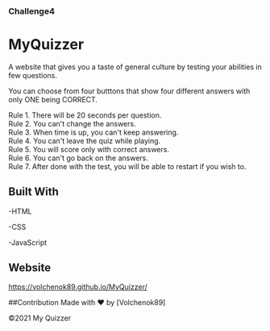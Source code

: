 
### Challenge4

# MyQuizzer

A website that gives you a taste of general culture by testing your abilities in few questions.

You can choose from four butttons that show four different answers with only ONE being CORRECT.

Rule 1. There will be 20 seconds per question.<br>
Rule 2. You can't change the answers.<br>
Rule 3. When time is up, you can't keep answering.<br>
Rule 4. You can't leave the quiz while playing.<br>
Rule 5. You will score only with correct answers.<br>
Rule 6. You can't go back on the answers.<br>
Rule 7. After done with the test, you will be able to restart if you wish to.<br>



## Built With

-HTML

-CSS

-JavaScript

## Website

https://volchenok89.github.io/MyQuizzer/


##Contribution
Made with ❤️ by [Volchenok89]

©️2021 My Quizzer
